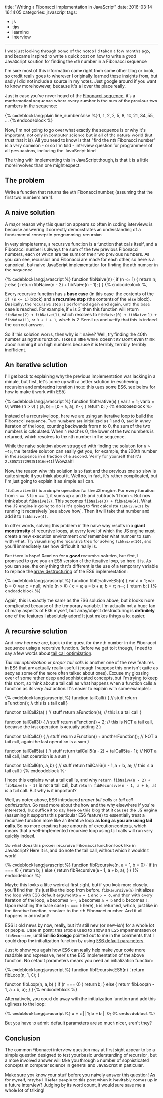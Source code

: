 title: "Writing a Fibonacci implementation in JavaScript"
date: 2016-03-14 16:14:05
categories: javascript
tags:
- js
- tips
- learning
- interview
---

I was just looking through some of the notes I'd taken a few months ago, and became inspired to write a quick post on how to write a *good* JavaScript solution for finding the `n`th number in a Fibonacci sequence.

I'm sure most of this information came right from some other blog or book, so credit really goes to wherever I originally learned these insights from, but sadly I did not include a source in my notes. Just google around if you want to know more however, because it's all over the place really.

Just in case you've never heard of the [Fibonacci sequence](https://en.wikipedia.org/wiki/Fibonacci_number), it's a mathematical sequence where every number is the sum of the previous two numbers in the sequence:

{% codeblock lang:plain line_number:false %}
1, 1, 2, 3, 5, 8, 13, 21, 34, 55, ...
{% endcodeblock %}

Now, I'm not going to go over what exactly the sequence is or why it's important, not only in computer science but in all of the natural world (but trust that it is). All you need to know is that "find the nth Fibonacci number" is a very common - or so I'm told - interview question for programmers of all persuasions, including the JavaScript kind.

The thing with implementing this in JavaScript though, is that it is a little more involved than one might expect..

<!-- more -->

## The problem

Write a function that returns the `n`th Fibonacci number, (assuming that the first two numbers are 1).

## A naive solution

A major reason why this question appears so often in coding interviews is because answering it correctly demonstrates an understanding of a fundamental concept in programming: recursion.

In very simple terms, a recursive function is a function that calls itself, and a Fibonacci number is always the sum of the two previous Fibonacci numbers, each of which are the sums of their two previous numbers. As you can see, recursion and Fibonacci are made for each other, so here is a canonical, but naive JavaScript implementation for finding the `n`th number in the sequence:

{% codeblock lang:javascript %}
function fibNaive(n) {
  if (n <= 1) {
    return n;
  } else {
    return fibNaive(n - 2) + fibNaive(n - 1);
  }
}
{% endcodeblock %}

Every recursive function has a **base case** (in this case, the contents of the `if (n <= 1)` block) and a **recursive step** (the contents of the `else` block). Basically, the recursive step is performed again and again, until the base case is reached. For example, if `n` is 3, then this function will return `fibNaive(2) + fibNaive(1)`, which resolves to `fibNaive(0) + fibNaive(1) + fibNaive(1)`, or `0 + 1 + 1`, which is 2. Scroll up and verify that this is indeed the correct answer.

So if this solution works, then why is it naive? Well, try finding the 40th number using this function. Takes a little while, doesn't it? Don't even think about running it on high numbers because it is terribly, terribly, terribly inefficient.

## An iterative solution

I'll get back to explaining why the previous implementation was lacking in a minute, but first, let's come up with a better solution by eschewing recursion and embracing iteration (note: this uses some ES6, see below for how to make it work with ES5):

{% codeblock lang:javascript %}
function fibIterative(n) {
  var a = 1;
  var b = 0;
  while (n > 0) {
    [a, b] = [b + a, a];
    n--;
  }
  return b;
}
{% endcodeblock %}

Instead of a recursive loop, here we are using an iterative loop to build the Fibonacci sequence. Two numbers are initialized as 1 and 0, and in every iteration of the loop, counting backwards from n to 0, the sum of the two numbers is calculated. When n reaches 0, the lower of the two numbers is returned, which resolves to the `n`th number in the sequence.

While the naive solution above struggled with finding the solution for `n > ~45`, the iterative solution can easily get you, for example, the 200th number in the sequence in a fraction of a second. Verify for yourself that it's `2.8057117299251016e+41`! Wowzah!

Now, the reason why this solution is so fast and the previous one so slow is quite simple if you think about it. Well no, in fact, it's rather complicated, but I'm just going to explain it as simple as I can.

`fibIterative(5)` is a simple operation for the JS engine. For every iteration from `n == 5` to `n == 1`, it sums up `a` and `b` and subtracts 1 from `n`. But now think about `fibNaive(5)`. This becomes `fibNaive(3) + fibNaive(4)`. What the JS engine is going to do is it's going to first calculate `fibNaive(3)` by running it recursively (see above how). Then it will take that number and add it to `fibNaive(4)`.

In other words, solving this problem in the naive way results in a **giant monstrosity** of recursive loops, at every level of which the JS engine must create a new execution environment *and* remember what number to sum with what. Try visualizing the recursive tree for solving `fibNaive(10)`, and you'll immediately see how difficult it really is.

But there is hope! Read on for a **good** recursive solution, but first, I promised to give you an ES5 version of the iterative loop, so here it is. As you can see, the only thing that's different is the use of a temporary variable to replace the [array destructuring](https://developer.mozilla.org/en/docs/Web/JavaScript/Reference/Operators/Destructuring_assignment) of the ES6 implementation:

{% codeblock lang:javascript %}
function fibIterativeES5(n) {
  var a = 1;
  var b = 0;
  var c = null;
  while (n > 0) {
    c = a;
    a = b + a;
    b = c;
    n--;
  }
  return b;
}
{% endcodeblock %}

Again, this is exactly the same as the ES6 solution above, but it looks more complicated because of the temporary variable. I'm actually not a huge fan of many aspects of ES6 myself, but array/object destructuring is **definitely** one of the features I absolutely adore! It just makes things a lot easier.

## A recursive solution

And now here we are, back to the quest for the `n`th number in the Fibonacci sequence using a recursive function. Before we get to it though, I need to say a few words about [tail call optimization](http://www.2ality.com/2015/06/tail-call-optimization.html).

*Tail call optimization* or *proper tail calls* is another one of the new features in ES6 that are actually really useful (though I suppose this one isn't quite as sexy as some of the more often talked about ones). Excuse my glossing over of some rather deep and sophisticated concepts, but I'm trying to keep this short, so think about a tail call as what happens when a function calls a function as its *very last* action. It's easier to explain with some examples:

{% codeblock lang:javascript %}
function tailCall() {
  // stuff
  return aFunction(); // this is a tail call
}

function tailCall2(a) {
  // stuff
  return aFunction(a); // this is a tail call
}

function tailCall3() {
  // stuff
  return aFunction() + 2; // this is NOT a tail call, because the last operation is actually adding 2
}

function tailCall4() {
  // stuff
  return aFunction() + anotherFunction(); // NOT a tail call, again the last operation is a sum
}

function tailCall5(a) {
  // stuff
  return tailCall5(a - 2) + tailCall5(a - 1); // NOT a tail call, last operation is a sum
}

function tailCall6(n, a, b) {
  // stuff
  return tailCall6(n - 1, a + b, a); // this is a tail call
}
{% endcodeblock %}

I hope this explains what a tail call is, and why `return fibNaive(n - 2) + fibNaive(n - 1)` is not a tail call, but `return fibRecursive(n - 1, a + b, a)` *is* a tail call. But why is it important?

Well, as noted above, ES6 introduced *proper tail calls* or *tail call optimization*. Go read more about the how and the why elsewhere if you're interested, but suffice it to say here on this blog that it causes the JS engine (assuming it supports this particular ES6 feature) to essentially treat a recursive function more like an iterative loop **as long as you are using tail calls**. So no more creating huge amounts of execution contexts, which means that a well-implemented recursive loop using tail calls will run very quickly indeed.

So what does this proper recursive Fibonacci function look like in JavaScript? Here it is, and do note the tail call, without which it wouldn't work!

{% codeblock lang:javascript %}
function fibRecursive(n, a = 1, b = 0) {
  if (n === 0) {
    return b;
  } else {
    return fibRecursive(n - 1, a + b, a);
  }
}
{% endcodeblock %}

Maybe this looks a little weird at first sight, but if you look more closely, you'll find that it's just like the loop from before. `fibRecursive(n)` initializes the loop with ES6 default arguments `a = 1` and `b = 0`, and then with every iteration of the loop, `n` becomes `n--`, `a` becomes `a + b` and `b` becomes `a`. Upon reaching the base case (`n === 0` here), `b` is returned, which, just like in the iterative function, resolves to the `n`th Fibonacci number. And it all happens in an instant!

ES6 is old news by now, really, but it's still new (or new-*ish*) for a whole lot of people. Case in point: this article used to show an ES5 implementation of `fibRecursive`, until **Emilio Srougo** pointed out to me in the comments that I could drop the initialization function by using [ES6 default parameters](https://developer.mozilla.org/en/docs/Web/JavaScript/Reference/Functions/Default_parameters).

Just to show you again how ES6 can really help make your code more readable and expressive, here's the ES5 implementation of the above function. No default parameters means you need an initialization function:

{% codeblock lang:javascript %}
function fibRecursiveES5(n) {
  return fibLoop(n, 1, 0);
}

function fibLoop(n, a, b) {
  if (n === 0) {
    return b;
  } else {
    return fibLoop(n - 1, a + b, a);
  }
}
{% endcodeblock %}

Alternatively, you could do away with the initialization function and add this ugliness to the loop:

{% codeblock lang:javascript %}
a = a || 1;
b = b || 0;
{% endcodeblock %}

But you have to admit, default parameters are so much nicer, aren't they?

## Conclusion

The common Fibonacci interview question may at first sight appear to be a simple question designed to test your basic understanding of recursion, but a more involved answer will take you through a number of sophisticated concepts in computer science in general and JavaScript in particular.

Make sure you know your stuff before you naively answer this question! As for myself, maybe I'll refer people to this post when it inevitably comes up in a future interview? Judging by its word count, it would sure save me a whole lot of talking!
